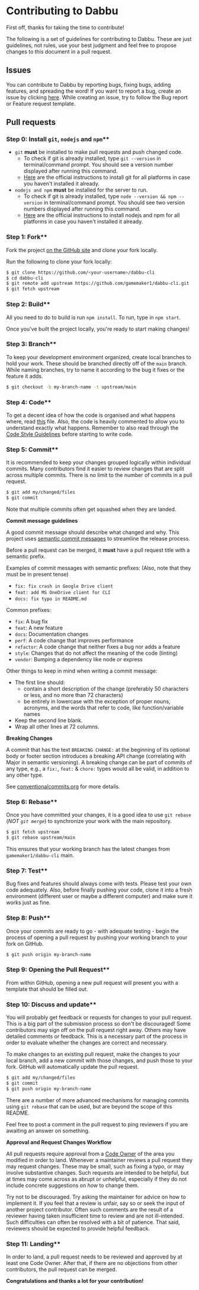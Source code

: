 # Contributing to Dabbu

First off, thanks for taking the time to contribute!

The following is a set of guidelines for contributing to Dabbu.
These are just guidelines, not rules, use your best judgment and feel free to
propose changes to this document in a pull request.

## Issues

You can contribute to Dabbu by reporting bugs, fixing bugs, adding features, and spreading the word! If you want to report a bug, create an issue by clicking [here](https://github.com/gamemaker1/dabbu-cli/issues/new/choose). While creating an issue, try to follow the Bug report or Feature request template.

## Pull requests

### Step 0: Install `git`, `nodejs` and `npm`**

- `git` **must** be installed to make pull requests and push changed code.
  - To check if git is already installed, type `git --version` in terminal/command prompt. You should see a version number displayed after running this command.
  - [Here](https://github.com/git-guides/install-git) are the official instructions to install git for all platforms in case you haven't installed it already.
- `nodejs and npm` **must** be installed for the server to run.
  - To check if git is already installed, type `node --version && npm --version` in terminal/command prompt. You should see two version numbers displayed after running this command.
  - [Here](https://nodejs.org/en/download/package-manager/) are the official instructions to install nodejs and npm for all platforms in case you haven't installed it already.

### Step 1: Fork**

Fork the project [on the GitHub site](https://github.com/gamemaker1/dabbu-cli) and clone your fork locally.

Run the following to clone your fork locally:

```sh
$ git clone https://github.com/<your-username>/dabbu-cli
$ cd dabbu-cli
$ git remote add upstream https://github.com/gamemaker1/dabbu-cli.git
$ git fetch upstream
```

### Step 2: Build**

All you need to do to build is run `npm install`. To run, type in `npm start`.

Once you've built the project locally, you're ready to start making changes!

### Step 3: Branch**

To keep your development environment organized, create local branches to hold your work. These should be branched directly off of the `main` branch. While naming branches, try to name it according to the bug it fixes or the feature it adds.

```sh
$ git checkout -b my-branch-name -t upstream/main
```

### Step 4: Code**

To get a decent idea of how the code is organised and what happens where, read [this](./docs/Code.md) file. Also, the code is heavily commented to allow you to understand exactly what happens. Remember to also read through the [Code Style Guidelines](./docs/CodeStyles.md) before starting to write code.

### Step 5: Commit**

It is recommended to keep your changes grouped logically within individual commits. Many contributors find it easier to review changes that are split across multiple commits. There is no limit to the number of commits in a pull request.

```sh
$ git add my/changed/files
$ git commit
```

Note that multiple commits often get squashed when they are landed.

**Commit message guidelines**

A good commit message should describe what changed and why. This project uses [semantic commit messages](https://conventionalcommits.org/) to streamline the release process.

Before a pull request can be merged, it **must** have a pull request title with a semantic prefix.

Examples of commit messages with semantic prefixes: (Also, note that they must be in present tense)

- `fix: fix crash in Google Drive client`
- `feat: add MS OneDrive client for CLI`
- `docs: fix typo in README.md`

Common prefixes:

- `fix`: A bug fix
- `feat`: A new feature
- `docs`: Documentation changes
- `perf`: A code change that improves performance
- `refactor`: A code change that neither fixes a bug nor adds a feature
- `style`: Changes that do not affect the meaning of the code (linting)
- `vendor`: Bumping a dependency like node or express

Other things to keep in mind when writing a commit message:

- The first line should:
  - contain a short description of the change (preferably 50 characters or less, and no more than 72 characters)
  - be entirely in lowercase with the exception of proper nouns, acronyms, and the words that refer to code, like function/variable names
- Keep the second line blank.
- Wrap all other lines at 72 columns.

**Breaking Changes**

A commit that has the text `BREAKING CHANGE:` at the beginning of its optional body or footer section introduces a breaking API change (correlating with Major in semantic versioning). A breaking change can be part of commits of any type, e.g., a `fix:`, `feat:` & `chore:` types would all be valid, in addition to any other type.

See [conventionalcommits.org](https://conventionalcommits.org) for more details.

### Step 6: Rebase**

Once you have committed your changes, it is a good idea to use `git rebase` (*NOT `git merge`*) to synchronize your work with the main repository.

```sh
$ git fetch upstream
$ git rebase upstream/main
```

This ensures that your working branch has the latest changes from `gamemaker1/dabbu-cli` main.

### Step 7: Test**

Bug fixes and features should always come with tests. Please test your own code adequately. Also, before finally pushing your code, clone it into a fresh environment (different user or maybe a different computer) and make sure it works just as fine.

### Step 8: Push**

Once your commits are ready to go - with adequate testing - begin the process of opening a pull request by pushing your working branch to your fork on GitHub.

```sh
$ git push origin my-branch-name
```

### Step 9: Opening the Pull Request**

From within GitHub, opening a new pull request will present you with a template that should be filled out.

### Step 10: Discuss and update**

You will probably get feedback or requests for changes to your pull request. This is a big part of the submission process so don't be discouraged! Some contributors may sign off on the pull request right away. Others may have detailed comments or feedback. This is a necessary part of the process in order to evaluate whether the changes are correct and necessary.

To make changes to an existing pull request, make the changes to your local branch, add a new commit with those changes, and push those to your fork. GitHub will automatically update the pull request.

```sh
$ git add my/changed/files
$ git commit
$ git push origin my-branch-name
```

There are a number of more advanced mechanisms for managing commits using `git rebase` that can be used, but are beyond the scope of this README.

Feel free to post a comment in the pull request to ping reviewers if you are awaiting an answer on something.

**Approval and Request Changes Workflow**

All pull requests require approval from a [Code Owner](https://github.com/dabbu-cli/blob/main/.github/CODE_OWNERS) of the area you modified in order to land. Whenever a maintainer reviews a pull request they may request changes. These may be small, such as fixing a typo, or may involve substantive changes. Such requests are intended to be helpful, but at times may come across as abrupt or unhelpful, especially if they do not include concrete suggestions on *how* to change them. 

Try not to be discouraged. Try asking the maintainer for advice on how to implement it. If you feel that a review is unfair, say so or seek the input of another project contributor. Often such comments are the result of a reviewer having taken insufficient time to review and are not ill-intended. Such difficulties can often be resolved with a bit of patience. That said, reviewers should be expected to provide helpful feedback.

### Step 11: Landing**

In order to land, a pull request needs to be reviewed and approved by at least one Code Owner. After that, if there are no objections from other contributors, the pull request can be merged.

**Congratulations and thanks a lot for your contribution!**
